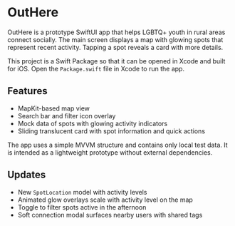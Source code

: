 # OutHere

OutHere is a prototype SwiftUI app that helps LGBTQ+ youth in rural areas connect socially. The main screen displays a map with glowing spots that represent recent activity. Tapping a spot reveals a card with more details.

This project is a Swift Package so that it can be opened in Xcode and built for iOS. Open the `Package.swift` file in Xcode to run the app.

## Features
- MapKit-based map view
- Search bar and filter icon overlay
- Mock data of spots with glowing activity indicators
- Sliding translucent card with spot information and quick actions

The app uses a simple MVVM structure and contains only local test data. It is intended as a lightweight prototype without external dependencies.

## Updates
- New `SpotLocation` model with activity levels
- Animated glow overlays scale with activity level on the map
- Toggle to filter spots active in the afternoon
- Soft connection modal surfaces nearby users with shared tags
